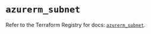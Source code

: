 # `azurerm_subnet`

Refer to the Terraform Registry for docs: [`azurerm_subnet`](https://registry.terraform.io/providers/hashicorp/azurerm/4.25.0/docs/resources/subnet).
